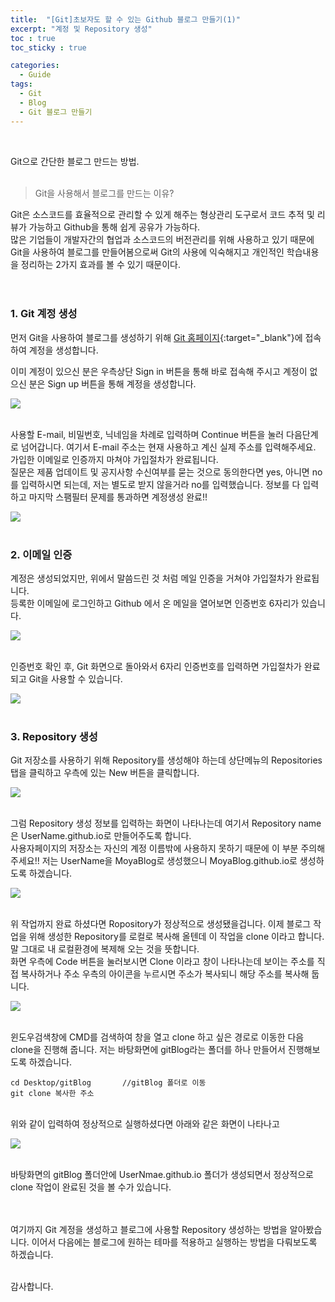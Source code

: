 ```yaml
---
title:  "[Git]초보자도 할 수 있는 Github 블로그 만들기(1)"
excerpt: "계정 및 Repository 생성"
toc : true
toc_sticky : true

categories:
  - Guide
tags: 
  - Git 
  - Blog
  - Git 블로그 만들기
---
```


<br/>

Git으로 간단한 블로그 만드는 방법.<br/><br/>


> Git을 사용해서 블로그를 만드는 이유?

Git은 소스코드를 효율적으로 관리할 수 있게 해주는 형상관리 도구로서 코드 추적 및 리뷰가 가능하고 
Github을 통해 쉽게 공유가 가능하다.<br/> 많은 기업들이 개발자간의 협업과 소스코드의 버전관리를 위해 
사용하고 있기 때문에 Git을 사용하여 블로그를 만들어봄으로써 Git의 사용에 익숙해지고 개인적인 학습내용을
정리하는 2가지 효과를 볼 수 있기 때문이다.<br/><br/><br/>



### 1. Git 계정 생성

먼저 Git을 사용하여 블로그를 생성하기 위해 [Git 홈페이지](https://github.com){:target="_blank"}에 접속하여 계정을 생성합니다.


이미 계정이 있으신 분은 우측상단 Sign in 버튼을 통해 바로 접속해 주시고 계정이 없으신 분은 Sign up 버튼을 통해 계정을 생성합니다.

<img src="/assets/images/git_homepage.PNG"><br/><br/>


사용할 E-mail, 비밀번호, 닉네임을 차례로 입력하며 Continue 버튼을 눌러 다음단계로 넘어갑니다. 
여기서 E-mail 주소는 현재 사용하고 계신 실제 주소를 입력해주세요. 가입한 이메일로 인증까지 마쳐야 가입절차가 완료됩니다.<br/>
질문은 제품 업데이트 및 공지사항 수신여부를 묻는 것으로 동의한다면 yes, 아니면 no 를 입력하시면 되는데, 
저는 별도로 받지 않을거라 no를 입력했습니다.
정보를 다 입력하고 마지막 스팸필터 문제를 통과하면 계정생성 완료!!

<img src="/assets/images/git_acc_create2.PNG"><br/><br/>



### 2. 이메일 인증

계정은 생성되었지만, 위에서 말씀드린 것 처럼 메일 인증을 거쳐야 가입절차가 완료됩니다.<br/>
등록한 이메일에 로그인하고 Github 에서 온 메일을 열어보면 인증번호 6자리가 있습니다.


<img src="/assets/images/git_certCode.JPG"><br/><br/>


인증번호 확인 후, Git 화면으로 돌아와서 6자리 인증번호를 입력하면 가입절차가 완료되고 Git을 사용할 수 있습니다.


<img src="/assets/images/git_enterCode.PNG"><br/><br/>



### 3. Repository 생성

Git 저장소를 사용하기 위해 Repository를 생성해야 하는데 상단메뉴의 Repositories 탭을 클릭하고 우측에 있는 New 버튼을 클릭합니다.

<img src="/assets/images/repository.PNG"><br/><br/>



그럼 Repository 생성 정보를 입력하는 화면이 나타나는데 여기서 Repository name 은 UserName.github.io로 만들어주도록 합니다.<br/>
사용자페이지의 저장소는 자신의 계정 이름밖에 사용하지 못하기 때문에
이 부분 주의해주세요!! 저는 UserName을 MoyaBlog로 생성했으니 MoyaBlog.github.io로 생성하도록 하겠습니다.

<img src="/assets/images/create_repository.PNG"><br/><br/>



위 작업까지 완료 하셨다면 Ropository가 정상적으로 생성됐을겁니다. 
이제 블로그 작업을 위해 생성한 Repository를 로컬로 복사해 올텐데
이 작업을 clone 이라고 합니다. 말 그대로 내 로컬환경에 복제해 오는 것을 뜻합니다.<br/>
화면 우측에 Code 버튼을 눌러보시면 Clone 이라고 창이 나타나는데 보이는 주소를 직접 복사하거나
주소 우측의 아이콘을 누르시면 주소가 복사되니 해당 주소를 복사해 둡니다.

<img src="/assets/images/clone.PNG"><br/><br/>



윈도우검색창에 CMD를 검색하여 창을 열고 clone 하고 싶은 경로로 이동한 다음 clone을 진행해 줍니다.
저는 바탕화면에 gitBlog라는 폴더를 하나 만들어서 진행해보도록 하겠습니다.

    cd Desktop/gitBlog       //gitBlog 폴더로 이동
    git clone 복사한 주소


<br/>
위와 같이 입력하여 정상적으로 실행하셨다면 아래와 같은 화면이 나타나고

<img src="/assets/images/cmdClone.PNG"><br/><br/>



바탕화면의 gitBlog 폴더안에 UserNmae.github.io 폴더가 생성되면서 정상적으로 clone 작업이
완료된 것을 볼 수가 있습니다.<br/><br/><br/>



여기까지 Git 계정을 생성하고 블로그에 사용할 Repository 생성하는 방법을 알아봤습니다.
이어서 다음에는 블로그에 원하는 테마를 적용하고 실행하는 방법을 다뤄보도록 하겠습니다.<br/><br/>


감사합니다.


